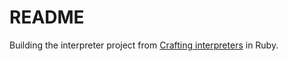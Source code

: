 # README

Building the interpreter project from [Crafting interpreters](https://craftinginterpreters.com/introduction.html) in Ruby.